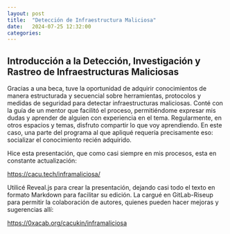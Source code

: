 ```yaml
---
layout: post
title:  "Detección de Infraestructura Maliciosa"
date:   2024-07-25 12:32:00
categories: 
---
```

## Introducción a la Detección, Investigación y Rastreo de Infraestructuras Maliciosas

Gracias a una beca, tuve la oportunidad de adquirir conocimientos de manera estructurada y secuencial sobre herramientas, protocolos y medidas de seguridad para detectar infraestructuras maliciosas.
Conté con la guía de un mentor que facilitó el proceso, permitiéndome expresar mis dudas y aprender de alguien con experiencia en el tema. Regularmente, en otros espacios y temas, disfruto compartir lo que voy aprendiendo. 
En este caso, una parte del programa al que apliqué requería precisamente eso: socializar el conocimiento recién adquirido.

Hice esta presentación, que como casi siempre en mis procesos, esta en constante actualización:

https://cacu.tech/inframaliciosa/

Utilicé Reveal.js para crear la presentación, dejando casi todo el texto en formato Markdown para facilitar su edición. La cargué en GitLab-Riseup para permitir la colaboración de autores, quienes pueden hacer mejoras y sugerencias allí:

https://0xacab.org/cacukin/inframaliciosa

